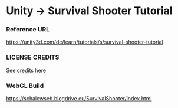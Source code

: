 # Unity -> Survival Shooter Tutorial

### Reference URL
https://unity3d.com/de/learn/tutorials/s/survival-shooter-tutorial

### LICENSE CREDITS
[See credits here](./LICENSE_CREDITS.md)

### WebGL Build
https://schalowseb.blogdrive.eu/SurvivalShooter/index.html
